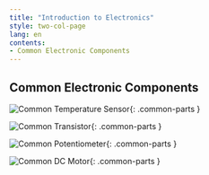 ```yaml
---
title: "Introduction to Electronics"
style: two-col-page
lang: en
contents:
- Common Electronic Components 
---
```


## Common Electronic Components 

![Common Temperature Sensor](img/common_temp_sensor.svg){: .common-parts }

![Common Transistor](img/common_transistor.svg){: .common-parts }

![Common Potentiometer](img/common_potentionmeter.svg){: .common-parts }

![Common DC Motor](img/common_dc_motor.svg){: .common-parts }



